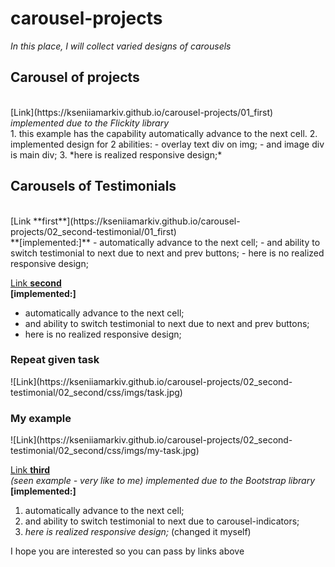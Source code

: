 # carousel-projects
<em>In this place, I will collect varied designs of carousels</em>

<h2>Carousel of projects</h2><br/>
[Link](https://kseniiamarkiv.github.io/carousel-projects/01_first)<br/>
<em> implemented due to the Flickity library</em><br/>
1. this example has the capability automatically advance to the next cell.
2. implemented design for 2 abilities:
- overlay text div on img;
- and image div is main div;
3. *here is realized responsive design;*


<h2>Carousels of Testimonials</h2><br/>
[Link **first**](https://kseniiamarkiv.github.io/carousel-projects/02_second-testimonial/01_first)<br/>
**[implemented:]**
- automatically advance to the next cell;
- and ability to switch testimonial to next due to next and prev buttons;
- here is no realized responsive design;

[Link **second**](https://kseniiamarkiv.github.io/carousel-projects/02_second-testimonial/02_second)<br/>
**[implemented:]**
- automatically advance to the next cell;
- and ability to switch testimonial to next due to next and prev buttons;
- here is no realized responsive design;

<h3>Repeat given task</h3>
![Link](https://kseniiamarkiv.github.io/carousel-projects/02_second-testimonial/02_second/css/imgs/task.jpg)<br/>


<h3>My example</h3>
![Link](https://kseniiamarkiv.github.io/carousel-projects/02_second-testimonial/02_second/css/imgs/my-task.jpg)<br/>


[Link **third**](https://kseniiamarkiv.github.io/carousel-projects/02_second-testimonial/03_fird)<br/>
<em> (seen example - very like to me) implemented due to the *Bootstrap* library </em><br/>
**[implemented:]**
1. automatically advance to the next cell;
2. and ability to switch testimonial to next due to carousel-indicators;
3. *here is realized responsive design;* (changed it myself)

I hope you are interested so you can pass by links above